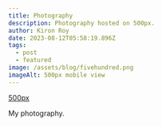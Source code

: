 ```yaml
---
title: Photography
description: Photography hosted on 500px.
author: Kiron Roy
date: 2023-08-12T05:58:19.896Z
tags:
  - post
  - featured
image: /assets/blog/fivehundred.png
imageAlt: 500px mobile view
---
```

[5﻿00px](https://500px.com/p/kironroynet?view=photos)

M﻿y photography.